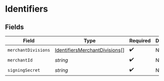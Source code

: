 # Identifiers


## Fields

| Field                                                                                 | Type                                                                                  | Required                                                                              | Description                                                                           | Example                                                                               |
| ------------------------------------------------------------------------------------- | ------------------------------------------------------------------------------------- | ------------------------------------------------------------------------------------- | ------------------------------------------------------------------------------------- | ------------------------------------------------------------------------------------- |
| `merchantDivisions`                                                                   | [IdentifiersMerchantDivisions](../../models/shared/identifiersmerchantdivisions.md)[] | :heavy_check_mark:                                                                    | N/A                                                                                   |                                                                                       |
| `merchantId`                                                                          | *string*                                                                              | :heavy_check_mark:                                                                    | N/A                                                                                   | 8fd9diIy59sj                                                                          |
| `signingSecret`                                                                       | *string*                                                                              | :heavy_check_mark:                                                                    | N/A                                                                                   | xf833434fg2cffos92632aa6e1e4fc627a9385045gdj937fg2a127gi93cgos873                     |